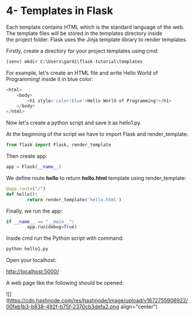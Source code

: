 # 4- Templates in Flask

Each template contains HTML which is the standard language of the web. The template files will be stored in the templates directory inside the project folder. Flask uses the Jinja template library to render templates.

Firstly, create a directory for your project templates using cmd:

```python
(venv) mkdir C:\Users\gardi\flask-tutorial\templates
```

For example, let's create an HTML file and write Hello World of Programming! inside it in blue color:

```python
<html>
    <body>
        <h1 style='color:blue'>Hello World of Programming!</h1>
    </body>
</html>
```

Now let's create a python script and save it as hello1.py.

At the beginning of the script we have to import Flask and render\_template:

```python
from flask import Flask, render_template
```

Then create app:

```python
app = Flask(__name__)
```

We define route **hello** to return **hello.html** template using render\_template:

```python
@app.route("/")
def hello():
        return render_template('hello.html')
```

Finally, we run the app:

```python
if __name__ == "__main__":
        app.run(debug=True)
```

Inside cmd run the Python script with command:

```python
python hello1.py
```

Open your localhost:

[http://localhost:5000/](http://localhost:5000/)

A web page like the following should be opened:

![](https://cdn.hashnode.com/res/hashnode/image/upload/v1672755906922/00feb1b3-b838-492f-b75f-2370cb3defa2.png align="center")